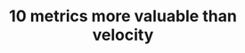---
layout: item
title: "10 metrics more valuable than velocity"
type: presentation
link: https://www.virtuallyagile.co.uk/post/10-metrics-more-valuable-than-velocity
categories: [KPI]
---